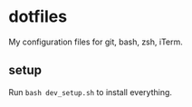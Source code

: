 # dotfiles

My configuration files for git, bash, zsh, iTerm.

## setup

Run `bash dev_setup.sh` to install everything.
